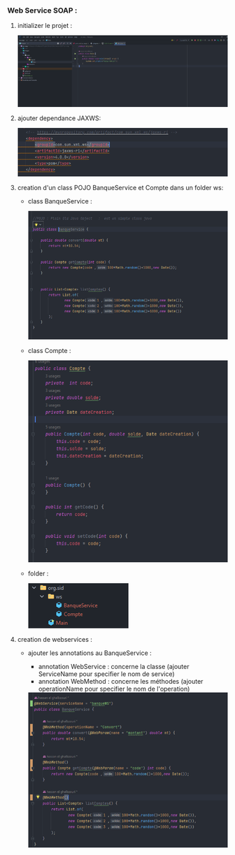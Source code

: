 ### Web Service SOAP :

1. initializer le projet :

   <img src="images/img.PNG">


2. ajouter dependance JAXWS:
   
   <img src="images/img1.png">


3. creation d'un class POJO BanqueService et Compte  dans un folder ws: 
   * class BanqueService :
      
      <img src="images/img_1.png">
   
   * class Compte :
      
      <img src="images/img_2.png">
      
   * folder : 
      
      <img src="images/img_3.png">

4. creation de webservices :
    
    * ajouter les annotations au BanqueService : 
        -  annotation WebService : concerne la classe (ajouter ServiceName pour specifier le nom de service)
        -  annotation WebMethod : concerne les méthodes (ajouter operationName pour specifier le nom de l'operation)

       <img src="images/img_4.png">

    
    









